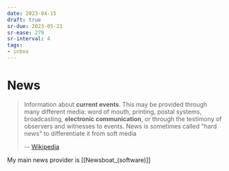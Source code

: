 ```yaml
---
date: 2023-04-15
draft: true
sr-due: 2023-05-21
sr-ease: 279
sr-interval: 4
tags:
- inbox
---
```


# News

> Information about **current events**. This may be provided through many
> different media: word of mouth, printing, postal systems, broadcasting,
> **electronic communication**, or through the testimony of observers and
> witnesses to events. News is sometimes called "hard news" to differentiate it
> from soft media
>
> -- [Wikipedia](https://en.wikipedia.org/wiki/News)

My main news provider is [[Newsboat_(software)]]